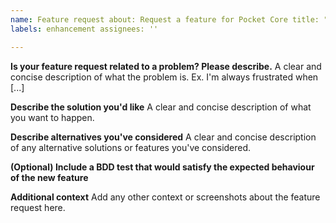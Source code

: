 ```yaml
---
name: Feature request about: Request a feature for Pocket Core title: "[FEATURE REQUEST]"
labels: enhancement assignees: ''

---
```


**Is your feature request related to a problem? Please describe.**
A clear and concise description of what the problem is. Ex. I'm always frustrated when [...]

**Describe the solution you'd like**
A clear and concise description of what you want to happen.

**Describe alternatives you've considered**
A clear and concise description of any alternative solutions or features you've considered.

**(Optional) Include a BDD test that would satisfy the expected behaviour of the new feature**

**Additional context**
Add any other context or screenshots about the feature request here.
